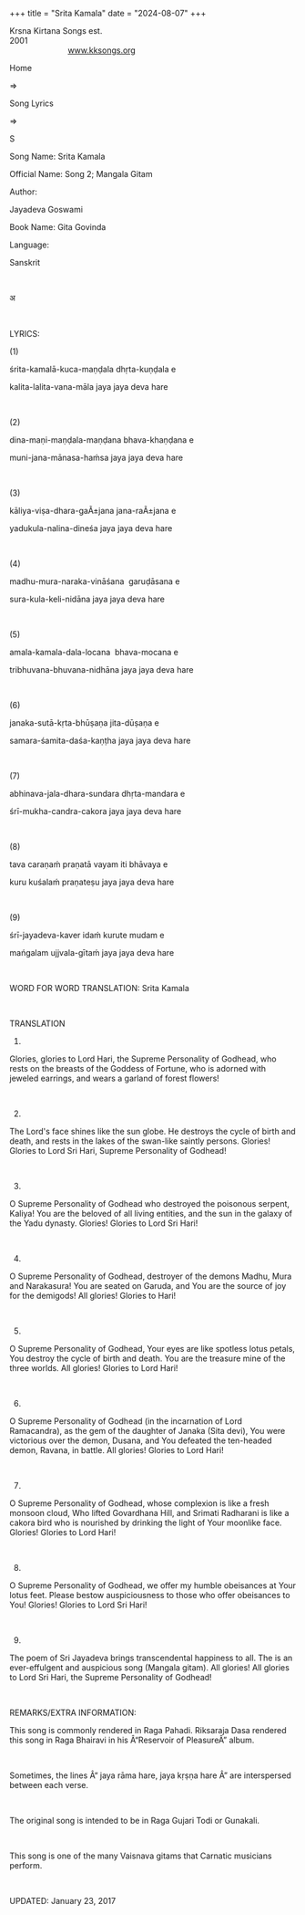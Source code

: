 +++ 
title = "Srita Kamala"
date = "2024-08-07"
+++

Krsna Kirtana Songs est.
2001                                                                                                                                    
            
www.kksongs.org








Home
 
⇒
 
Song Lyrics
 
⇒
 
S


Song
Name: Srita Kamala


Official
Name: Song 2; Mangala Gitam


Author:

Jayadeva Goswami


Book
Name: 
Gita
Govinda


Language:

Sanskrit


 








अ








 


LYRICS:


(1)


śrita-kamalā-kuca-maṇḍala
dhṛta-kuṇḍala e


kalita-lalita-vana-māla
jaya jaya deva hare


 


(2)


dina-maṇi-maṇḍala-maṇḍana
bhava-khaṇḍana e


muni-jana-mānasa-haḿsa
jaya jaya deva hare


 


(3)


kāliya-viṣa-dhara-gaÃ±jana
jana-raÃ±jana e


yadukula-nalina-dineśa
jaya jaya deva hare 


 


(4)


madhu-mura-naraka-vināśana 
garuḍāsana e


sura-kula-keli-nidāna
jaya jaya deva hare


 


(5)


amala-kamala-dala-locana 
bhava-mocana e 


tribhuvana-bhuvana-nidhāna
jaya jaya deva hare


 


(6)


janaka-sutā-kṛta-bhūṣaṇa
jita-dūṣaṇa e


samara-śamita-daśa-kaṇṭha
jaya jaya deva hare


 


(7)


abhinava-jala-dhara-sundara
dhṛta-mandara e 


śrī-mukha-candra-cakora
jaya jaya deva hare


 


(8)


tava
caraṇaḿ praṇatā vayam iti bhāvaya e 


kuru
kuśalaḿ praṇateṣu jaya jaya deva hare


 


(9)


śrī-jayadeva-kaver
idaḿ kurute mudam e


mańgalam
ujjvala-gītaḿ jaya jaya deva hare


 


WORD
FOR WORD TRANSLATION: 
Srita
Kamala


 


TRANSLATION


1)
Glories, glories to Lord Hari, the Supreme Personality of Godhead, who rests on
the breasts of the Goddess of Fortune, who is adorned with jeweled earrings,
and wears a garland of forest flowers!


 


2)
The Lord's face shines like the sun globe. He destroys the cycle of birth and
death, and rests in the lakes of the swan-like saintly persons. Glories!
Glories to Lord Sri Hari, Supreme Personality of Godhead!


 


3)
O Supreme Personality of Godhead who destroyed the poisonous serpent, Kaliya!
You are the beloved of all living entities, and the sun in the galaxy of the
Yadu dynasty. Glories! Glories to Lord Sri Hari!


 


4)
O Supreme Personality of Godhead, destroyer of the demons Madhu, Mura and
Narakasura! You are seated on Garuda, and You are the source of joy for the
demigods! All glories! Glories to Hari!


 


5)
O Supreme Personality of Godhead, Your eyes are like spotless lotus petals, You
destroy the cycle of birth and death. You are the treasure mine of the three
worlds. All glories! Glories to Lord Hari!


 


6)
O Supreme Personality of Godhead (in the incarnation of Lord Ramacandra), as
the gem of the daughter of Janaka (Sita devi), You were victorious over the
demon, Dusana, and You defeated the ten-headed demon, Ravana, in battle. All
glories! Glories to Lord Hari!


 


7)
O Supreme Personality of Godhead, whose complexion is like a fresh monsoon
cloud, Who lifted Govardhana Hill, and Srimati Radharani is like a cakora bird
who is nourished by drinking the light of Your moonlike face. Glories! Glories
to Lord Hari!


 


8)
O Supreme Personality of Godhead, we offer my humble obeisances at Your lotus
feet. Please bestow auspiciousness to those who offer obeisances to You!
Glories! Glories to Lord Sri Hari!


 


9)
The poem of Sri Jayadeva brings transcendental happiness to all. The is an
ever-effulgent and auspicious song (Mangala gitam). All glories! All glories to
Lord Sri Hari, the Supreme Personality of Godhead!


 


REMARKS/EXTRA
INFORMATION:


This
song is commonly rendered in Raga Pahadi. Riksaraja Dasa rendered this song in
Raga Bhairavi in his Â“Reservoir of PleasureÂ” album.


 


Sometimes,
the lines Â“
jaya
rāma hare, jaya kṛṣṇa hare
Â” are interspersed between each verse.


 


The
original song is intended to be in Raga Gujari Todi or Gunakali.


 


This
song is one of the many Vaisnava gitams that Carnatic musicians perform.


 


UPDATED:
 January 23, 2017